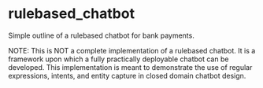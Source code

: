 # rulebased_chatbot
Simple outline of a rulebased chatbot for bank payments.

NOTE: This is NOT a complete implementation of a rulebased chatbot. It is a framework upon which a fully practically deployable chatbot can be developed.
This implementation is meant to demonstrate the use of regular expressions, intents, and entity capture in closed domain chatbot design.
